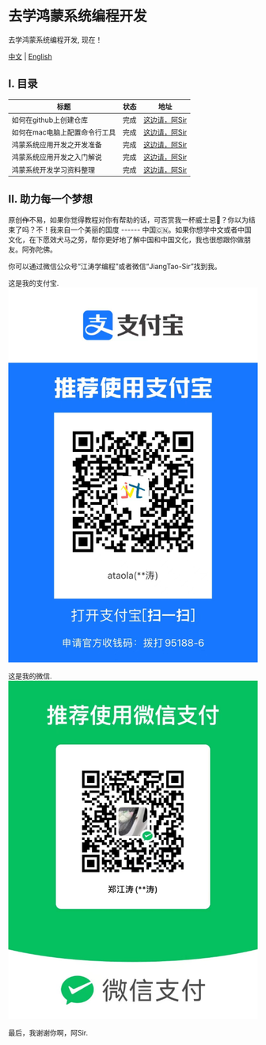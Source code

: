 # 去学鸿蒙系统编程开发
去学鸿蒙系统编程开发, 现在！

[中文](./README.md) | [English](./README-en.md)

## I. 目录

|  标题   | 状态  | 地址 |
|  ----  | ----  | ----  |
| 如何在github上创建仓库| 完成  | [这边请，阿Sir](https://mp.weixin.qq.com/s/SRTZNAoVqcit-QCsAHFAfA) |
| 如何在mac电脑上配置命令行工具  | 完成  | [这边请，阿Sir](https://mp.weixin.qq.com/s/BBsY_saRW2F1BhX2fktjzw) |
| 鸿蒙系统应用开发之开发准备  | 完成  | [这边请，阿Sir](https://mp.weixin.qq.com/s?__biz=MzIxNzI2ODMyMA==&mid=2651292329&idx=1&sn=9e96e8cb0725cb275546280097ce1073&chksm=8c0f4ba6bb78c2b0d598adedd8ea94aaf6b88230832c0a48f07cac5b47cc5b63199460f3c260&token=734558778&lang=zh_CN#rd) |
| 鸿蒙系统应用开发之入门解说 | 完成  | [这边请，阿Sir](https://mp.weixin.qq.com/s?__biz=MzIxNzI2ODMyMA==&mid=2651292355&idx=1&sn=4716d0a4841c4f0c0845d774d17bc4a8&chksm=8c0f4bccbb78c2dab842d0e2a0b081b1f1de3a7c68223fd873c363a20908b7675d502093b7dd&token=2065906398&lang=zh_CN#rd) |
| 鸿蒙系统开发学习资料整理| 完成  | [这边请，阿Sir](https://mp.weixin.qq.com/s?__biz=MzIxNzI2ODMyMA==&mid=2651292295&idx=1&sn=80907e629c53e26ee1e07b9dde444e49&chksm=8c0f4b88bb78c29e6a51617bd87dea925529d18aed547816d45f909969d58cfcec06dc9c8622#rd) |


## II. 助力每一个梦想

原创~~作~~不易，如果你觉得教程对你有帮助的话，可否赏我一杯威士忌🥃？你以为结束了吗？不！我来自一个美丽的国度 ------ 中国🇨🇳。如果你想学中文或者中国文化，在下愿效犬马之劳，帮你更好地了解中国和中国文化，我也很想跟你做朋友。阿弥陀佛。

你可以通过微信公众号“江涛学编程”或者微信“JiangTao-Sir”找到我。

这是我的支付宝.
![支付宝](img/zfb.jpg)

这是我的微信.
![微信](img/wx.jpg)

最后，我谢谢你啊，阿Sir.